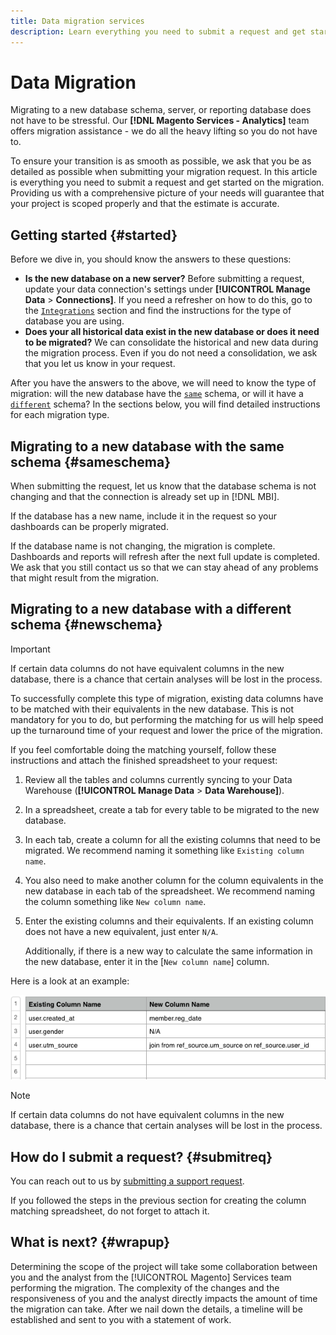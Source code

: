 ```yaml
---
title: Data migration services
description: Learn everything you need to submit a request and get started on the migration.
---
```

# Data Migration

Migrating to a new database schema, server, or reporting database does not have to be stressful. Our **[!DNL Magento Services - Analytics]** team offers migration assistance - we do all the heavy lifting so you do not have to.

To ensure your transition is as smooth as possible, we ask that you be as detailed as possible when submitting your migration request. In this article is everything you need to submit a request and get started on the migration. Providing us with a comprehensive picture of your needs will guarantee that your project is scoped properly and that the estimate is accurate.

## Getting started {#started}

Before we dive in, you should know the answers to these questions:

* **Is the new database on a new server?** Before submitting a request, update your data connection's settings under **[!UICONTROL Manage Data** > **Connections]**. If you need a refresher on how to do this, go to the [`Integrations`](../integrations/integrations.md) section and find the instructions for the type of database you are using.
* **Does your all historical data exist in the new database or does it need to be migrated?** We can consolidate the historical and new data during the migration process. Even if you do not need a consolidation, we ask that you let us know in your request.

After you have the answers to the above, we will need to know the type of migration: will the new database have the [`same`](#sameschema) schema, or will it have a [`different`](#newschema) schema? In the sections below, you will find detailed instructions for each migration type.

## Migrating to a new database with the same schema {#sameschema}

When submitting the request, let us know that the database schema is not changing and that the connection is already set up in [!DNL MBI].

If the database has a new name, include it in the request so your dashboards can be properly migrated.

If the database name is not changing, the migration is complete. Dashboards and reports will refresh after the next full update is completed. We ask that you still contact us so that we can stay ahead of any problems that might result from the migration.

## Migrating to a new database with a different schema {#newschema}

>[!IMPORTANT]
>
>If certain data columns do not have equivalent columns in the new database, there is a chance that certain analyses will be lost in the process.

To successfully complete this type of migration, existing data columns have to be matched with their equivalents in the new database. This is not mandatory for you to do, but performing the matching for us will help speed up the turnaround time of your request and lower the price of the migration.

If you feel comfortable doing the matching yourself, follow these instructions and attach the finished spreadsheet to your request:

1. Review all the tables and columns currently syncing to your Data Warehouse (**[!UICONTROL Manage Data** > **Data Warehouse]**).
1. In a spreadsheet, create a tab for every table to be migrated to the new database.
1. In each tab, create a column for all the existing columns that need to be migrated. We recommend naming it something like `Existing column name`.
1. You also need to make another column for the column equivalents in the new database in each tab of the spreadsheet. We recommend naming the column something like `New column name`.
1. Enter the existing columns and their equivalents. If an existing column does not have a new equivalent, just enter `N/A`.

    Additionally, if there is a new way to calculate the same information in the new database, enter it in the [`New column name`] column.

Here is a look at an example:

![](../../../assets/Migration_Spreadsheet.png)

>[!NOTE]
>
>If certain data columns do not have equivalent columns in the new database, there is a chance that certain analyses will be lost in the process.

## How do I submit a request? {#submitreq}

You can reach out to us by [submitting a support request](../../../guide-overview.md).

If you followed the steps in the previous section for creating the column matching spreadsheet, do not forget to attach it.

## What is next? {#wrapup}

Determining the scope of the project will take some collaboration between you and the analyst from the [!UICONTROL Magento] Services team performing the migration. The complexity of the changes and the responsiveness of you and the analyst directly impacts the amount of time the migration can take. After we nail down the details, a timeline will be established and sent to you with a statement of work.
